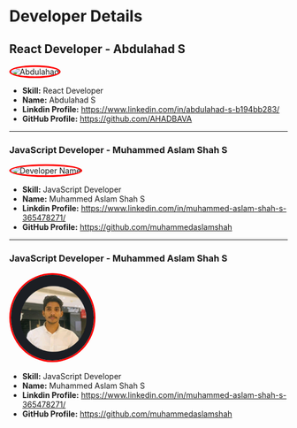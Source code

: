# Developer Details

## React Developer - Abdulahad S

<img src="https://github.com/SPDC-ORG/Developer-Details/blob/main/IMG_1579.png" alt="Abdulahad" width="150" style="border: 3px solid #ff0000; border-radius: 50%;">

- **Skill:** React Developer 
- **Name:** Abdulahad S
- **Linkdin Profile:** https://www.linkedin.com/in/abdulahad-s-b194bb283/
- **GitHub Profile:**  https://github.com/AHADBAVA
---

### JavaScript Developer - Muhammed Aslam Shah S

<img src="https://avatars.githubusercontent.com/u/119589957?v=4" alt="Developer Name" width="150" style="border: 3px solid #ff0000; border-radius: 50%;">

- **Skill:** JavaScript Developer 
- **Name:** Muhammed Aslam Shah S
- **Linkdin Profile:** https://www.linkedin.com/in/muhammed-aslam-shah-s-365478271/
- **GitHub Profile:**  https://github.com/muhammedaslamshah

- ---

### JavaScript Developer - Muhammed Aslam Shah S

<img src="https://github.com/SPDC-ORG/Our-Developers-Details/blob/main/photo_2023-12-31_13-38-40.jpg" alt="Developer Name" width="150" style="border: 3px solid #ff0000; border-radius: 50%;">

- **Skill:** JavaScript Developer 
- **Name:** Muhammed Aslam Shah S
- **Linkdin Profile:** https://www.linkedin.com/in/muhammed-aslam-shah-s-365478271/
- **GitHub Profile:**  https://github.com/muhammedaslamshah



